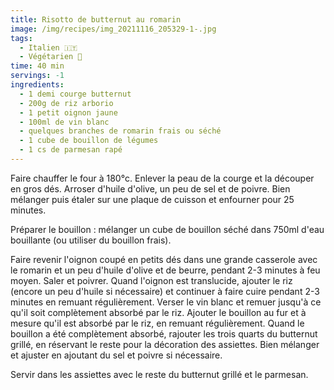 ```yaml
---
title: Risotto de butternut au romarin
image: /img/recipes/img_20211116_205329-1-.jpg
tags:
  - Italien 🇮🇹
  - Végétarien 🌿
time: 40 min
servings: -1
ingredients:
  - 1 demi courge butternut
  - 200g de riz arborio
  - 1 petit oignon jaune
  - 100ml de vin blanc
  - quelques branches de romarin frais ou séché
  - 1 cube de bouillon de légumes
  - 1 cs de parmesan rapé
---
```

Faire chauffer le four à 180°c. Enlever la peau de la courge et la découper en gros dés. Arroser d'huile d'olive, un peu de sel et de poivre. Bien mélanger puis étaler sur une plaque de cuisson et enfourner pour 25 minutes.

Préparer le bouillon : mélanger un cube de bouillon séché dans 750ml d'eau bouillante (ou utiliser du bouillon frais).

Faire revenir l'oignon coupé en petits dés dans une grande casserole avec le romarin et un peu d'huile d'olive et de beurre, pendant 2-3 minutes à feu moyen. Saler et poivrer. Quand l'oignon est translucide, ajouter le riz (encore un peu d'huile si nécessaire) et continuer à faire cuire pendant 2-3 minutes en remuant régulièrement. Verser le vin blanc et remuer jusqu'à ce qu'il soit complètement absorbé par le riz. Ajouter le bouillon au fur et à mesure qu'il est absorbé par le riz, en remuant régulièrement. Quand le bouillon a été complètement absorbé, rajouter les trois quarts du butternut grillé, en réservant le reste pour la décoration des assiettes. Bien mélanger et ajuster en ajoutant du sel et poivre si nécessaire.

Servir dans les assiettes avec le reste du butternut grillé et le parmesan.